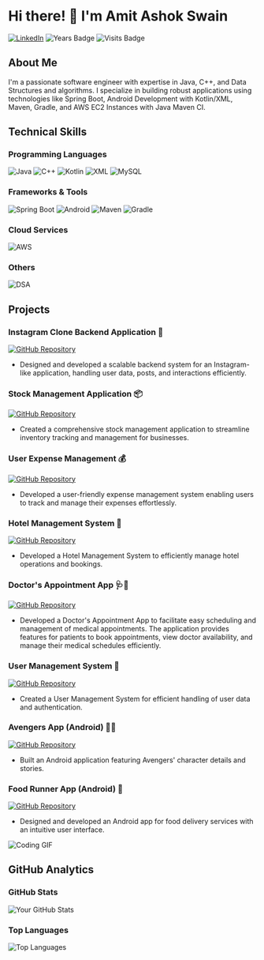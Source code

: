 # Hi there! 👋 I'm Amit Ashok Swain

[![LinkedIn](https://img.shields.io/badge/-LinkedIn-blue?style=flat&logo=linkedin&logoColor=white)](https://www.linkedin.com/in/amit-ashok-s-a510b9b9/)
![Years Badge](https://badges.pufler.dev/years/amit-ashok-swain)
![Visits Badge](https://badges.pufler.dev/visits/amit-ashok-swain/amit-ashok-swain)

<!--[![Portfolio](https://img.shields.io/badge/-Portfolio-ff69b4?style=flat)](https://yourportfolio.com)-->

## About Me

I'm a passionate software engineer with expertise in Java, C++, and Data Structures and algorithms. I specialize in building robust applications using technologies like Spring Boot, Android Development with Kotlin/XML, Maven, Gradle, and AWS EC2 Instances with Java Maven CI.

## Technical Skills

### Programming Languages
![Java](https://img.shields.io/badge/-Java-red?style=flat&logo=java&logoColor=white)
![C++](https://img.shields.io/badge/-C++-blue?style=flat&logo=c%2B%2B&logoColor=white)
![Kotlin](https://img.shields.io/badge/-Kotlin-orange?style=flat&logo=kotlin&logoColor=white)
![XML](https://img.shields.io/badge/-XML-green)
![MySQL](https://img.shields.io/badge/-MySQL-blue?style=flat&logo=mysql)

### Frameworks & Tools
![Spring Boot](https://img.shields.io/badge/-Spring%20Boot-lightgrey?style=flat&logo=spring)
![Android](https://img.shields.io/badge/-Android-brightgreen?style=flat&logo=android)
![Maven](https://img.shields.io/badge/-Maven-yellow?style=flat&logo=apache%20maven&logoColor=black)
![Gradle](https://img.shields.io/badge/-Gradle-3DDC84?style=flat&logo=gradle&logoColor=white)

### Cloud Services
![AWS](https://img.shields.io/badge/-AWS-orange?style=flat&logo=amazon-aws)

### Others
![DSA](https://img.shields.io/badge/-Data_Structures_&_Algorithms-blueviolet)

## Projects

### Instagram Clone Backend Application 📸
[![GitHub Repository](https://img.shields.io/badge/-GitHub-black?style=flat&logo=github)](https://github.com/Amit-Ashok-Swain/Instagram-Clone-Backend-Application)
- Designed and developed a scalable backend system for an Instagram-like application, handling user data, posts, and interactions efficiently.

### Stock Management Application 📦
[![GitHub Repository](https://img.shields.io/badge/-GitHub-black?style=flat&logo=github)](https://github.com/Amit-Ashok-Swain/Stock-Management-Application)
- Created a comprehensive stock management application to streamline inventory tracking and management for businesses.

### User Expense Management 💰
[![GitHub Repository](https://img.shields.io/badge/-GitHub-black?style=flat&logo=github)](https://github.com/Amit-Ashok-Swain/User-Expense-Management-with-AWS)
- Developed a user-friendly expense management system enabling users to track and manage their expenses effortlessly.

### Hotel Management System 🏨
[![GitHub Repository](https://img.shields.io/badge/-GitHub-black?style=flat&logo=github)](https://github.com/Amit-Ashok-Swain/Hotel-Management-Application)
- Developed a Hotel Management System to efficiently manage hotel operations and bookings.

### Doctor's Appointment App 🩺📅
[![GitHub Repository](https://img.shields.io/badge/-GitHub-black?style=flat&logo=github)](https://github.com/Amit-Ashok-Swain/Doctor-s-Appointment-Application)
- Developed a Doctor's Appointment App to facilitate easy scheduling and management of medical appointments. The application provides features for patients to book appointments, view doctor availability, and manage their medical schedules efficiently.

### User Management System 👥
[![GitHub Repository](https://img.shields.io/badge/-GitHub-black?style=flat&logo=github)](https://github.com/Amit-Ashok-Swain/User-Management-System)
- Created a User Management System for efficient handling of user data and authentication.

### Avengers App (Android) 🦸‍♂️
[![GitHub Repository](https://img.shields.io/badge/-GitHub-black?style=flat&logo=github)](https://github.com/Amit-Ashok-Swain/Android-Kick-Off)
- Built an Android application featuring Avengers' character details and stories.

### Food Runner App (Android) 🍔
[![GitHub Repository](https://img.shields.io/badge/-GitHub-black?style=flat&logo=github)](https://github.com/Amit-Ashok-Swain/Android-Kick-Off)
- Designed and developed an Android app for food delivery services with an intuitive user interface.

![Coding GIF](https://media.giphy.com/media/ZVik7pBtu9dNS/giphy.gif)

## GitHub Analytics

### GitHub Stats
![Your GitHub Stats](https://github-readme-stats.vercel.app/api?username=amit-ashok-swain&show_icons=true&theme=dark)

### Top Languages
![Top Languages](https://github-readme-stats.vercel.app/api/top-langs/?username=amit-ashok-swain&layout=compact&theme=dark)
